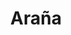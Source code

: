 ---
title: Araña
date: 
draft: false

# descripcion
description : Araña

materials: Plata 925

color: Plateado

dimensions: 3,5cm x 2,5cm

code: 02-14-0180

type: "Dijes"

categories: []

price: $4.290,00

# Images
# first image will be shown in the product page
images:
  # - image: "images/path_to_image"
  # La ubicacion de las imagenes es imagenes/Dijes/Dijes.Plata/02-14-0180-arania
  - image: "./images/dijes/plata/02-14-0180-arania.JPG"
---